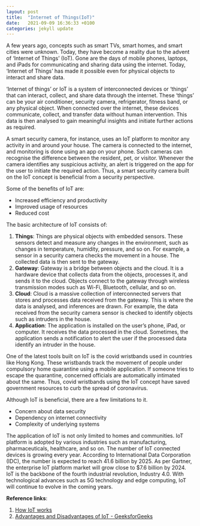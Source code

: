 ```yaml
---
layout: post
title:  "Internet of Things(IoT)"
date:   2021-09-09 16:36:33 +0100
categories: jekyll update
---
```

A few years ago, concepts such as smart TVs, smart homes, and smart cities were unknown. Today, they have become a reality due to the advent of ‘Internet of Things’ (IoT). Gone are the days of mobile phones, laptops, and iPads for communicating and sharing data using the internet. Today, ‘Internet of Things’ has made it possible even for physical objects to interact and share data.

‘Internet of things’ or IoT is a system of interconnected devices or ‘things’ that can interact, collect, and share data through the internet. These ‘things’ can be your air conditioner, security camera, refrigerator, fitness band, or any physical object. When connected over the internet, these devices communicate, collect, and transfer data without human intervention. This data is then analysed to gain meaningful insights and initiate further actions as required.

A smart security camera, for instance, uses an IoT platform to monitor any activity in and around your house. The camera is connected to the internet, and monitoring is done using an app on your phone. Such cameras can recognise the difference between the resident, pet, or visitor. Whenever the camera identifies any suspicious activity, an alert is triggered on the app for the user to initiate the required action. Thus, a smart security camera built on the IoT concept is beneficial from a security perspective.

Some of the benefits of IoT are:
- Increased efficiency and productivity
- Improved usage of resources
- Reduced cost

The basic architecture of IoT consists of:                                                                                     

1. **Things**: Things are physical objects with embedded sensors. These sensors detect and measure any changes in the environment, such as changes in temperature, humidity, pressure, and so on. For example, a sensor in a security camera checks the movement in a house. The collected data is then sent to the gateway.
2.	**Gateway**: Gateway is a bridge between objects and the cloud. It is a hardware device that collects data from the objects, processes it, and sends it to the cloud. Objects connect to the gateway through wireless transmission modes such as Wi-Fi, Bluetooth, cellular, and so on.
3.	**Cloud**: Cloud is a massive collection of interconnected servers that stores and processes data received from the gateway. This is where the data is analysed, and inferences are drawn. For example, the data received from the security camera sensor is checked to identify objects such as intruders in the house.
4.	**Application**: The application is installed on the user’s phone, iPad, or computer. It receives the data processed in the cloud. Sometimes, the application sends a notification to alert the user if the processed data identify an intruder in the house.

One of the latest tools built on IoT is the covid wristbands used in countries like Hong Kong. These wristbands track the movement of people under compulsory home quarantine using a mobile application. If someone tries to escape the quarantine, concerned officials are automatically intimated about the same. Thus, covid wristbands using the IoT concept have saved government resources to curb the spread of coronavirus.

Although IoT is beneficial, there are a few limitations to it.
- Concern about data security
- Dependency on internet connectivity
- Complexity of underlying systems

The application of IoT is not only limited to homes and communities. IoT platform is adopted by various industries such as manufacturing, pharmaceuticals, healthcare, and so on. The number of IoT connected devices is growing every year. According to International Data Corporation (IDC), the number is expected to reach 41.6 billion by 2025. As per Gartner, the enterprise IoT platform market will grow close to $7.6 billion by 2024. IoT is the backbone of the fourth industrial revolution, Industry 4.0. With technological advances such as 5G technology  and edge computing, IoT will continue to evolve in the coming years.

**Reference links**:
1. [How IoT works](https://data-flair.training/blogs/how-iot-works/)
2. [Advantages and Disadvantages of IoT - GeeksforGeeks](https://www.geeksforgeeks.org/advantages-and-disadvantages-of-iot/)
